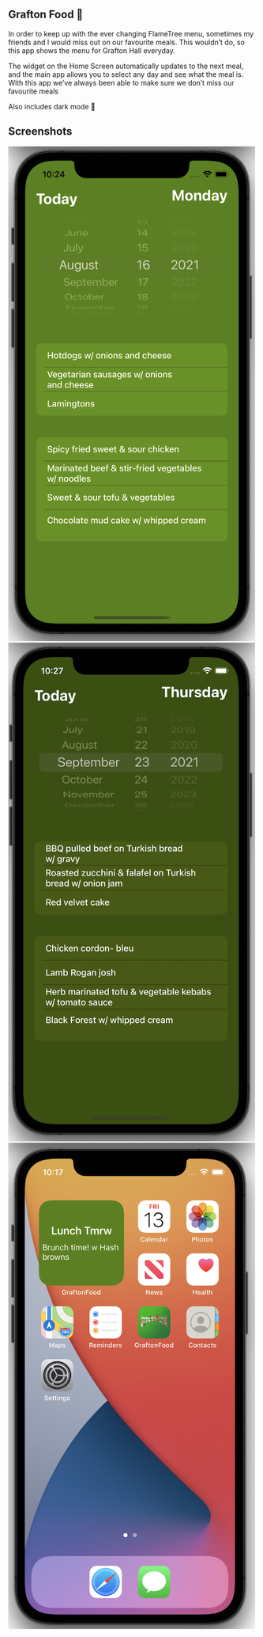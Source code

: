 Grafton Food 🍔
---------------

In order to keep up with the ever changing FlameTree menu, sometimes my friends and I would miss out on our favourite meals. This wouldn’t do, so this app shows the menu for Grafton Hall everyday. 

The widget on the Home Screen automatically updates to the next meal, and the main app allows you to select any day and see what the meal is. With this app we’ve always been able to make sure we don’t miss our favourite meals

Also includes dark mode  🌙

Screenshots
------------

![alt text](screenshots/menu.png "Home screen")
![alt text](screenshots/dark_mode.png "Dark mode View")
![alt text](screenshots/widget.png "Widget View")
